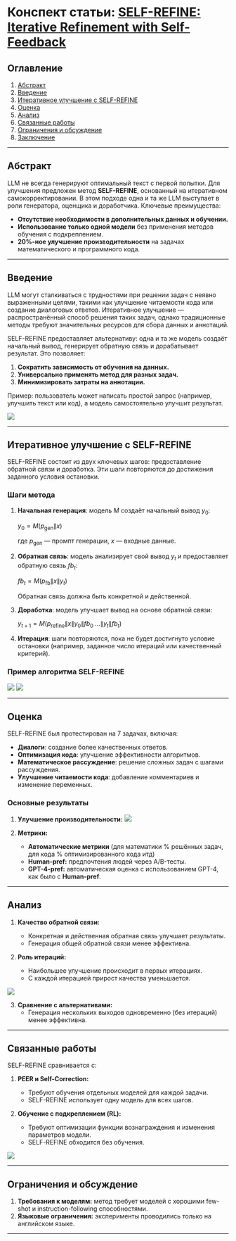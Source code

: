 # Конспект статьи: [SELF-REFINE: Iterative Refinement with Self-Feedback](https://arxiv.org/abs/2303.17651)

## Оглавление
1. [Абстракт](#абстракт)
2. [Введение](#введение)
3. [Итеративное улучшение с SELF-REFINE](#итеративное-улучшение-с-self-refine)
4. [Оценка](#оценка)
5. [Анализ](#анализ)
6. [Связанные работы](#связанные-работы)
7. [Ограничения и обсуждение](#ограничения-и-обсуждение)
8. [Заключение](#заключение)

---

## Абстракт

LLM не всегда генерируют оптимальный текст с первой попытки. Для улучшения предложен метод **SELF-REFINE**, основанный на итеративном самокорректировании. В этом подходе одна и та же LLM выступает в роли генератора, оценщика и доработчика. Ключевые преимущества:

- **Отсутствие необходимости в дополнительных данных и обучении.**
- **Использование только одной модели** без применения методов обучения с подкреплением.
- **20%-ное улучшение производительности** на задачах математического и программного кода.

---

## Введение

LLM могут сталкиваться с трудностями при решении задач с неявно выраженными целями, такими как улучшение читаемости кода или создание диалоговых ответов. Итеративное улучшение — распространённый способ решения таких задач, однако традиционные методы требуют значительных ресурсов для сбора данных и аннотаций.

SELF-REFINE предоставляет альтернативу: одна и та же модель создаёт начальный вывод, генерирует обратную связь и дорабатывает результат. Это позволяет:

1. **Сократить зависимость от обучения на данных.**
2. **Универсально применять метод для разных задач.**
3. **Минимизировать затраты на аннотации.**

Пример: пользователь может написать простой запрос (например, улучшить текст или код), а модель самостоятельно улучшит результат.

![](figures/self-refine_scheme.png)

---

## Итеративное улучшение с SELF-REFINE

SELF-REFINE состоит из двух ключевых шагов: предоставление обратной связи и доработка. Эти шаги повторяются до достижения заданного условия остановки.

### Шаги метода

1. **Начальная генерация**: модель $M$ создаёт начальный вывод $y_0$:
   
   $y_0 = M(p_{\text{gen}} \| x)$

   где $p_{\text{gen}}$ — промпт генерации, $x$ — входные данные.

2. **Обратная связь**: модель анализирует свой вывод $y_t$ и предоставляет обратную связь $fb_t$:
   
   $fb_t = M(p_{\text{fb}} \| x \| y_t)$

   Обратная связь должна быть конкретной и действенной.

3. **Доработка**: модель улучшает вывод на основе обратной связи:
   
   $y_{t+1} = M(p_{\text{refine}} \| x \| y_0 \| fb_0 \ \dots \| y_t \| fb_t)$

4. **Итерация**: шаги повторяются, пока не будет достигнуто условие остановки (например, заданное число итераций или качественный критерий).

### Пример алгоритма SELF-REFINE

![](figures/self-refine_example.png)
![](figures/self-refine_algo.png)

---

## Оценка

SELF-REFINE был протестирован на 7 задачах, включая:

- **Диалоги**: создание более качественных ответов.
- **Оптимизация кода**: улучшение эффективности алгоритмов.
- **Математическое рассуждение**: решение сложных задач с шагами рассуждения.
- **Улучшение читаемости кода**: добавление комментариев и изменение переменных.

### Основные результаты

1. **Улучшение производительности:**
![](figures/self-refine_results.png)

2. **Метрики:**
   - **Автоматические метрики** (для математики % решённых задач, для кода % оптимизированного кода итд)
   - **Human-pref:** предпочтения людей через A/B-тесты.
   - **GPT-4-pref:** автоматическая оценка с использованием GPT-4, как было с **Human-pref**.

---

## Анализ

1. **Качество обратной связи:**
   - Конкретная и действенная обратная связь улучшает результаты.
   - Генерация общей обратной связи менее эффективна.

2. **Роль итераций:**
   - Наибольшее улучшение происходит в первых итерациях.
   - С каждой итерацией прирост качества уменьшается.

![](figures/self-refine_result_progress.png)

3. **Сравнение с альтернативами:**
   - Генерация нескольких выходов одновременно (без итераций) менее эффективна.

---

## Связанные работы

SELF-REFINE сравнивается с:

1. **PEER и Self-Correction:**
   - Требуют обучения отдельных моделей для каждой задачи.
   - SELF-REFINE использует одну модель для всех шагов.

2. **Обучение с подкреплением (RL):**
   - Требуют оптимизации функции вознаграждения и изменения параметров модели.
   - SELF-REFINE обходится без обучения.

![](figures/sekf-refine_compare.png)

---

## Ограничения и обсуждение

1. **Требования к моделям:** метод требует моделей с хорошими few-shot и instruction-following способностями.
2. **Языковые ограничения:** эксперименты проводились только на английском языке.

---

